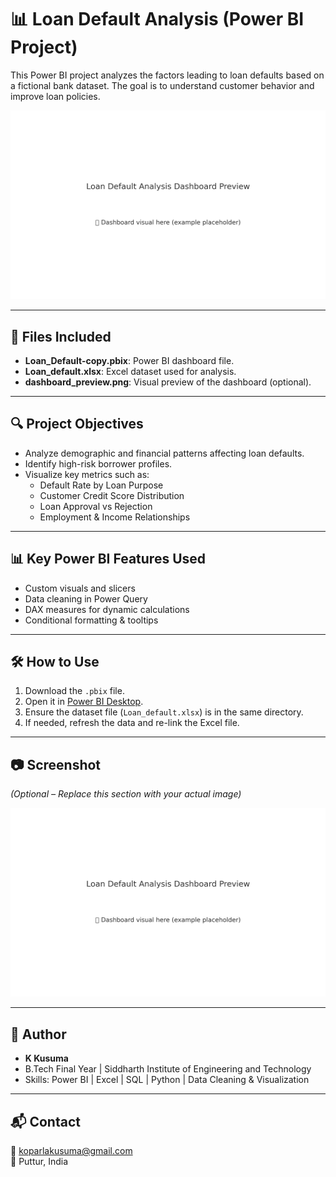 
# 📊 Loan Default Analysis (Power BI Project)

This Power BI project analyzes the factors leading to loan defaults based on a fictional bank dataset. The goal is to understand customer behavior and improve loan policies.

![Dashboard Preview](dashboard_preview.png)

---

## 📁 Files Included

- **Loan_Default-copy.pbix**: Power BI dashboard file.
- **Loan_default.xlsx**: Excel dataset used for analysis.
- **dashboard_preview.png**: Visual preview of the dashboard (optional).

---

## 🔍 Project Objectives

- Analyze demographic and financial patterns affecting loan defaults.
- Identify high-risk borrower profiles.
- Visualize key metrics such as:
  - Default Rate by Loan Purpose
  - Customer Credit Score Distribution
  - Loan Approval vs Rejection
  - Employment & Income Relationships

---

## 📊 Key Power BI Features Used

- Custom visuals and slicers
- Data cleaning in Power Query
- DAX measures for dynamic calculations
- Conditional formatting & tooltips

---

## 🛠️ How to Use

1. Download the `.pbix` file.
2. Open it in [Power BI Desktop](https://powerbi.microsoft.com/en-us/desktop/).
3. Ensure the dataset file (`Loan_default.xlsx`) is in the same directory.
4. If needed, refresh the data and re-link the Excel file.

---

## 📷 Screenshot

*(Optional – Replace this section with your actual image)*

![Loan Default Dashboard](dashboard_preview.png)

---

## 📌 Author

- **K Kusuma**
- B.Tech Final Year | Siddharth Institute of Engineering and Technology
- Skills: Power BI | Excel | SQL | Python | Data Cleaning & Visualization

---

## 📬 Contact

📧 koparlakusuma@gmail.com  
📍 Puttur, India
